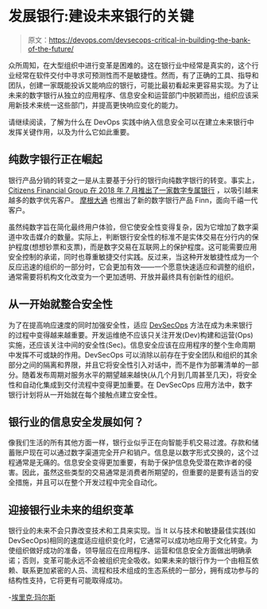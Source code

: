 # 发展银行:建设未来银行的关键

> 原文：<https://devops.com/devsecops-critical-in-building-the-bank-of-the-future/>

众所周知，在大型组织中进行变革是困难的。这在银行业中经常是真实的，这个行业经常在软件交付中寻求可预测性而不是敏捷性。然而，有了正确的工具、指导和团队，创建一家既能投诉又能响应的银行，可能比最初看起来更容易实现。为了让未来的数字银行从独立的应用程序、信息安全和运营部门中脱颖而出，组织应该采用新技术来统一这些部门，并提高更快响应变化的能力。

请继续阅读，了解为什么在 DevOps 实践中纳入信息安全可以在建立未来银行中发挥关键作用，以及为什么它如此重要。

## **纯数字银行正在崛起**

银行产品分销的转变之一是从主要基于分行的银行向纯数字银行的转变。事实上， [Citizens Financial Group 在 2018 年 7 月推出了一家数字专属银行](https://www.finextra.com/newsarticle/32375/citizens-launches-digital-only-bank?utm_medium=dailynewsletter&utm_source=2018-7-12&member=101179) ，以吸引越来越多的数字优先客户。 [摩根大通](https://www.businessinsider.com/jpmorgan-chase-online-bank-finn-for-millennials-2018-7) 也推出了新的数字银行产品 Finn，面向千禧一代客户。

虽然纯数字旨在简化最终用户体验，但它使安全性变得复杂，因为它增加了数字渠道中攻击媒介的数量。实际上，判断银行安全性的标准不是实体交易在分行内的保护程度(想想钞票和支票)，而是数字交易在互联网上的保护程度。这可能需要应用安全控制的承诺，同时也尊重敏捷交付实践。反过来，当这种开发敏捷性成为一个反应迅速的组织的一部分时，它会更加有效——一个愿意快速适应和调整的组织，通常需要将机构文化改变为一个更加透明、开放并最终具有创新性的组织。

## **从一开始就整合安全性**

为了在提高响应速度的同时加强安全性，适应 [DevSecOps](https://www.redhat.com/en/topics/devops/what-is-devsecops) 方法在成为未来银行的过程中变得越来越重要。开发运维绝不应该只关注开发(Dev)构建和运营(Ops)实施，还应该关注中间的安全性(Sec)。信息安全应该在应用程序的整个生命周期中发挥不可或缺的作用。DevSecOps 可以消除以前存在于安全团队和组织的其余部分之间的隔离和界限，并且它将安全性引入对话中，而不是作为部署清单的一部分。随着发布周期对服务水平的期望越来越快(从几个月到几周甚至几天)，将安全性和自动化集成到交付流程中变得更加重要。在 DevSecOps 应用方法中，数字银行计划将从一开始就在每个接触点建立安全性。

## **银行业的信息安全发展如何？**

像我们生活的所有其他方面一样，银行业似乎正在向智能手机交易过渡。存款和储蓄账户现在可以通过数字渠道完全开户和销户。信息是以数字形式交换的，这个过程通常是无痛的。信息安全变得更加重要，有助于保护信息免受潜在欺诈者的侵害。因此，虽然这些类型的交易通常是消费者所期望的，但重要的是要有适当的安全措施，并且可以在整个开发过程中完全自动化。

## **迎接银行业未来的组织变革**

银行业的未来不会只靠改变技术和工具来实现。当 It 以与技术和敏捷最佳实践(如 DevSecOps)相同的速度适应组织变化时，它通常可以成功地应用于文化转变。为使组织做好成功的准备，领导层应在应用程序、运营和信息安全方面做出明确承诺；否则，变革可能永远不会被组织完全吸收。如果未来的银行作为一个由相互依赖、联系更加紧密的人员、流程和技术组成的生态系统的一部分，拥有成功参与的结构性支持，它将更有可能取得成功。

-[埃里克·玛尔斯](https://devops.com/author/eric-marts/)